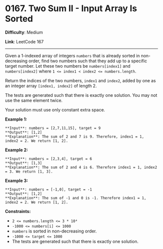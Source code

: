 # 0167. Two Sum II - Input Array Is Sorted

**Difficulty**: Medium

**Link**: LeetCode 167

---

Given a 1-indexed array of integers `numbers` that is already sorted in non-decreasing order, find two numbers such that they add up to a specific target number. Let these two numbers be `numbers[index1]` and `numbers[index2]` where `1 <= index1 < index2 <= numbers.length`.

Return the indices of the two numbers, `index1` and `index2`, added by one as an integer array `[index1, index2]` of length 2.

The tests are generated such that there is exactly one solution. You may not use the same element twice.

Your solution must use only constant extra space.

**Example 1:**

    **Input**: numbers = [2,7,11,15], target = 9
    **Output**: [1,2]
    **Explanation**: The sum of 2 and 7 is 9. Therefore, index1 = 1, index2 = 2. We return [1, 2].

**Example 2:**

    **Input**: numbers = [2,3,4], target = 6
    **Output**: [1,3]
    **Explanation**: The sum of 2 and 4 is 6. Therefore index1 = 1, index2 = 3. We return [1, 3].

**Example 3:**

    **Input**: numbers = [-1,0], target = -1
    **Output**: [1,2]
    **Explanation**: The sum of -1 and 0 is -1. Therefore index1 = 1, index2 = 2. We return [1, 2].

**Constraints:**

- `2 <= numbers.length <= 3 * 10⁴`
- `-1000 <= numbers[i] <= 1000`
- `numbers` is sorted in non-decreasing order.
- `-1000 <= target <= 1000`
- The tests are generated such that there is exactly one solution.
